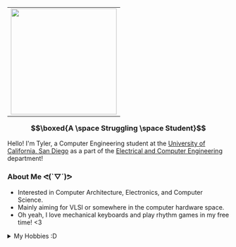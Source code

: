<table border="0" align="right">
  <tr>
    <td><img src="https://i.giphy.com/media/v1.Y2lkPTc5MGI3NjExNHFrd2R0bDdzZXcyMWlocjIyZDh4bzZ2NnQwZHBzaWI3M2g5ZXZ4dCZlcD12MV9pbnRlcm5hbF9naWZfYnlfaWQmY3Q9Zw/M8ubTcdyKsJAj5DsLC/giphy.gif" width="240"/></td>
  </tr>
</table>


### $$\boxed{A \space Struggling \space Student}$$
Hello! I'm Tyler, a Computer Engineering student at the [University of California, San Diego](https://ucsd.edu/) as a part of the [Electrical and Computer Engineering](https://ece.ucsd.edu/) department!

### About Me ᕙ(`▽´)ᕗ
- Interested in Computer Architecture, Electronics, and Computer Science. 
- Mainly aiming for VLSI or somewhere in the computer hardware space.
- Oh yeah, I love mechanical keyboards and play rhythm games in my free time! <3

<details>
<summary>My Hobbies :D</summary>
<br> 

- Building computers and mechanical keyboards.
- Programming simple (or complex) programs
- Playing rhythm games (with or without sound)
- Photography and video editing (I'm not that good at either)

</br>
</details>